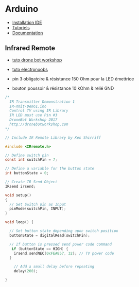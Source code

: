 # Arduino

- [Installation IDE](https://www.arduino.cc/en/software)
- [Tutoriels](https://www.arduino.cc/en/Tutorial/HomePage)
- [Documentation](https://www.arduino.cc/reference/en/)

## Infrared Remote

- [tuto drone bot workshop](https://dronebotworkshop.com/using-ir-remote-controls-with-arduino/)
- [tuto electronoobs](https://www.youtube.com/watch?v=7BoUCA8E4Ek)

- pin 3 obligatoire & résistance 150 Ohm pour la LED émettrice
- bouton poussoir & résistance 10 kOhm & relié GND

```c
/*
  IR Transmitter Demonstration 1
  IR-Xmit-Demo1.ino
  Control TV using IR Library
  IR LED must use Pin #3
  DroneBot Workshop 2017
  http://dronebotworkshop.com
*/

// Include IR Remote Library by Ken Shirriff

#include <IRremote.h>

// Define switch pin
const int switchPin = 7;

// Define a variable for the button state
int buttonState = 0;

// Create IR Send Object
IRsend irsend;

void setup()
{
  // Set Switch pin as Input
  pinMode(switchPin, INPUT);
}

void loop() {

  // Set button state depending upon switch position
  buttonState = digitalRead(switchPin);

  // If button is pressed send power code command
   if (buttonState == HIGH) {
    irsend.sendNEC(0xFEA857, 32); // TV power code
  }

    // Add a small delay before repeating
    delay(200);

}
```
